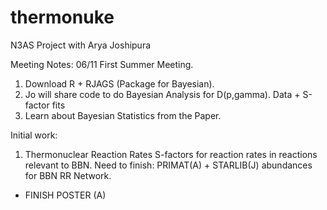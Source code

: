 # thermonuke
N3AS Project with Arya Joshipura

Meeting Notes:
06/11 
First Summer Meeting.
1. Download R + RJAGS (Package for Bayesian).
2. Jo will share code to do Bayesian Analysis for D(p,gamma).
Data + S-factor fits
3. Learn about Bayesian Statistics from the Paper. 


Initial work:
1. Thermonuclear Reaction Rates
S-factors for reaction rates in reactions relevant to BBN.
Need to finish:
PRIMAT(A) + STARLIB(J) abundances for BBN RR Network.
+ FINISH POSTER (A) 
